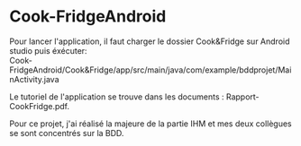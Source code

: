 # Cook-FridgeAndroid
  
Pour lancer l'application, il faut charger le dossier Cook&Fridge sur Android studio puis éxécuter:  
Cook-FridgeAndroid/Cook&Fridge/app/src/main/java/com/example/bddprojet/MainActivity.java  

Le tutoriel de l'application se trouve dans les documents : Rapport-CookFridge.pdf.

Pour ce projet, j'ai réalisé la majeure de la partie IHM et mes deux collègues se sont concentrés sur la BDD.
